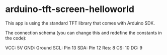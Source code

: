 arduino-tft-screen-helloworld
=============================

This app is using the standard TFT library that comes with Arduino SDK.

The connection schema (you can change this and redefine the constants in the code):

VCC: 5V
GND: Ground
SCL: Pin 13
SDA: Pin 12
Res: 8
CS: 10
DC: 9


